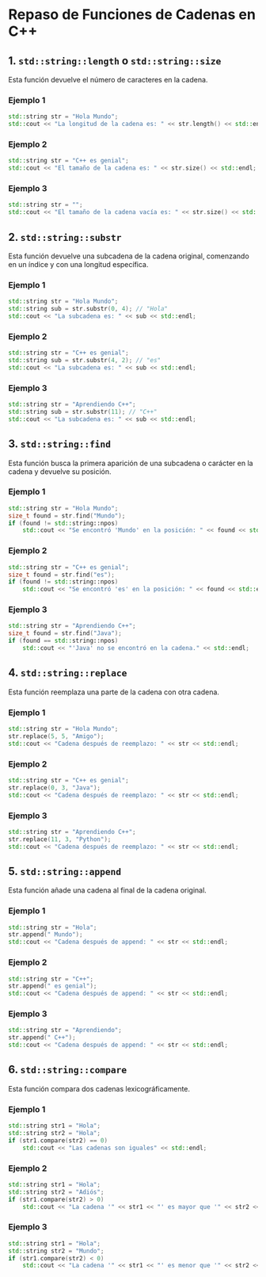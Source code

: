 
# Repaso de Funciones de Cadenas en C++

## 1. `std::string::length` o `std::string::size`
Esta función devuelve el número de caracteres en la cadena.

### Ejemplo 1
```cpp
std::string str = "Hola Mundo";
std::cout << "La longitud de la cadena es: " << str.length() << std::endl;
```

### Ejemplo 2
```cpp
std::string str = "C++ es genial";
std::cout << "El tamaño de la cadena es: " << str.size() << std::endl;
```

### Ejemplo 3
```cpp
std::string str = "";
std::cout << "El tamaño de la cadena vacía es: " << str.size() << std::endl;
```

## 2. `std::string::substr`
Esta función devuelve una subcadena de la cadena original, comenzando en un índice y con una longitud específica.

### Ejemplo 1
```cpp
std::string str = "Hola Mundo";
std::string sub = str.substr(0, 4); // "Hola"
std::cout << "La subcadena es: " << sub << std::endl;
```

### Ejemplo 2
```cpp
std::string str = "C++ es genial";
std::string sub = str.substr(4, 2); // "es"
std::cout << "La subcadena es: " << sub << std::endl;
```

### Ejemplo 3
```cpp
std::string str = "Aprendiendo C++";
std::string sub = str.substr(11); // "C++"
std::cout << "La subcadena es: " << sub << std::endl;
```

## 3. `std::string::find`
Esta función busca la primera aparición de una subcadena o carácter en la cadena y devuelve su posición.

### Ejemplo 1
```cpp
std::string str = "Hola Mundo";
size_t found = str.find("Mundo");
if (found != std::string::npos)
    std::cout << "Se encontró 'Mundo' en la posición: " << found << std::endl;
```

### Ejemplo 2
```cpp
std::string str = "C++ es genial";
size_t found = str.find("es");
if (found != std::string::npos)
    std::cout << "Se encontró 'es' en la posición: " << found << std::endl;
```

### Ejemplo 3
```cpp
std::string str = "Aprendiendo C++";
size_t found = str.find("Java");
if (found == std::string::npos)
    std::cout << "'Java' no se encontró en la cadena." << std::endl;
```

## 4. `std::string::replace`
Esta función reemplaza una parte de la cadena con otra cadena.

### Ejemplo 1
```cpp
std::string str = "Hola Mundo";
str.replace(5, 5, "Amigo");
std::cout << "Cadena después de reemplazo: " << str << std::endl;
```

### Ejemplo 2
```cpp
std::string str = "C++ es genial";
str.replace(0, 3, "Java");
std::cout << "Cadena después de reemplazo: " << str << std::endl;
```

### Ejemplo 3
```cpp
std::string str = "Aprendiendo C++";
str.replace(11, 3, "Python");
std::cout << "Cadena después de reemplazo: " << str << std::endl;
```

## 5. `std::string::append`
Esta función añade una cadena al final de la cadena original.

### Ejemplo 1
```cpp
std::string str = "Hola";
str.append(" Mundo");
std::cout << "Cadena después de append: " << str << std::endl;
```

### Ejemplo 2
```cpp
std::string str = "C++";
str.append(" es genial");
std::cout << "Cadena después de append: " << str << std::endl;
```

### Ejemplo 3
```cpp
std::string str = "Aprendiendo";
str.append(" C++");
std::cout << "Cadena después de append: " << str << std::endl;
```

## 6. `std::string::compare`
Esta función compara dos cadenas lexicográficamente.

### Ejemplo 1
```cpp
std::string str1 = "Hola";
std::string str2 = "Hola";
if (str1.compare(str2) == 0)
    std::cout << "Las cadenas son iguales" << std::endl;
```

### Ejemplo 2
```cpp
std::string str1 = "Hola";
std::string str2 = "Adiós";
if (str1.compare(str2) > 0)
    std::cout << "La cadena '" << str1 << "' es mayor que '" << str2 << "'" << std::endl;
```

### Ejemplo 3
```cpp
std::string str1 = "Hola";
std::string str2 = "Mundo";
if (str1.compare(str2) < 0)
    std::cout << "La cadena '" << str1 << "' es menor que '" << str2 << "'" << std::endl;
```
